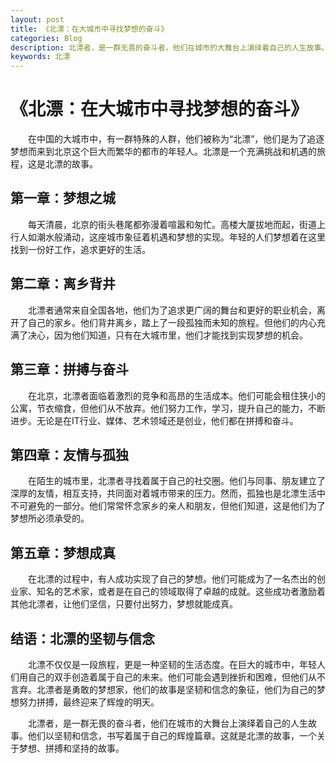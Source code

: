 ```yaml
---
layout: post
title: 《北漂：在大城市中寻找梦想的奋斗》
categories: Blog
description: 北漂者，是一群无畏的奋斗者，他们在城市的大舞台上演绎着自己的人生故事。
keywords: 北漂
---
```


# 《北漂：在大城市中寻找梦想的奋斗》

&emsp;&emsp;在中国的大城市中，有一群特殊的人群，他们被称为“北漂”，他们是为了追逐梦想而来到北京这个巨大而繁华的都市的年轻人。北漂是一个充满挑战和机遇的旅程，这是北漂的故事。

## 第一章：梦想之城

&emsp;&emsp;每天清晨，北京的街头巷尾都弥漫着喧嚣和匆忙。高楼大厦拔地而起，街道上行人如潮水般涌动，这座城市象征着机遇和梦想的实现。年轻的人们梦想着在这里找到一份好工作，追求更好的生活。

## 第二章：离乡背井

&emsp;&emsp;北漂者通常来自全国各地，他们为了追求更广阔的舞台和更好的职业机会，离开了自己的家乡。他们背井离乡，踏上了一段孤独而未知的旅程。但他们的内心充满了决心，因为他们知道，只有在大城市里，他们才能找到实现梦想的机会。

## 第三章：拼搏与奋斗

&emsp;&emsp;在北京，北漂者面临着激烈的竞争和高昂的生活成本。他们可能会租住狭小的公寓，节衣缩食，但他们从不放弃。他们努力工作，学习，提升自己的能力，不断进步。无论是在IT行业、媒体、艺术领域还是创业，他们都在拼搏和奋斗。

## 第四章：友情与孤独

&emsp;&emsp;在陌生的城市里，北漂者寻找着属于自己的社交圈。他们与同事、朋友建立了深厚的友情，相互支持，共同面对着城市带来的压力。然而，孤独也是北漂生活中不可避免的一部分。他们常常怀念家乡的亲人和朋友，但他们知道，这是他们为了梦想所必须承受的。

## 第五章：梦想成真

&emsp;&emsp;在北漂的过程中，有人成功实现了自己的梦想。他们可能成为了一名杰出的创业家、知名的艺术家，或者是在自己的领域取得了卓越的成就。这些成功者激励着其他北漂者，让他们坚信，只要付出努力，梦想就能成真。

## 结语：北漂的坚韧与信念

&emsp;&emsp;北漂不仅仅是一段旅程，更是一种坚韧的生活态度。在巨大的城市中，年轻人们用自己的双手创造着属于自己的未来。他们可能会遇到挫折和困难，但他们从不言弃。北漂者是勇敢的梦想家，他们的故事是坚韧和信念的象征，他们为自己的梦想努力拼搏，最终迎来了辉煌的明天。

&emsp;&emsp;北漂者，是一群无畏的奋斗者，他们在城市的大舞台上演绎着自己的人生故事。他们以坚韧和信念，书写着属于自己的辉煌篇章。这就是北漂的故事，一个关于梦想、拼搏和坚持的故事。
